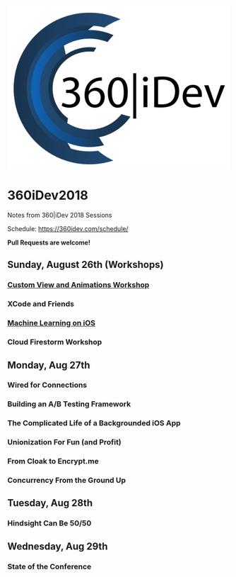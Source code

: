 ![Image](360idev_logo.png)

# 360iDev2018
Notes from 360|iDev 2018 Sessions

Schedule: https://360idev.com/schedule/

**Pull Requests are welcome!**

## Sunday, August 26th (Workshops)
### [Custom View and Animations Workshop](AnimationWorkshop.MD)
### XCode and Friends
### [Machine Learning on iOS](MachineLearningWorkshop.MD)
### Cloud Firestorm Workshop

## Monday, Aug 27th
### Wired for Connections
### Building an A/B Testing Framework
### The Complicated Life of a Backgrounded iOS App
### Unionization For Fun (and Profit)
### From Cloak to Encrypt.me
### Concurrency From the Ground Up

## Tuesday, Aug 28th
### Hindsight Can Be 50/50

## Wednesday, Aug 29th
### State of the Conference
